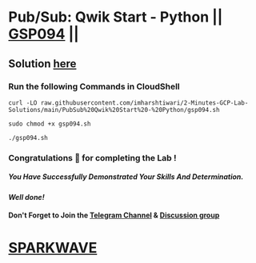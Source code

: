 # Pub/Sub: Qwik Start - Python || [GSP094](https://www.cloudskillsboost.google/focuses/2775?parent=catalog) ||

## Solution [here](https://youtu.be/4FTZPTfREHs)

### Run the following Commands in CloudShell
```
curl -LO raw.githubusercontent.com/imharshtiwari/2-Minutes-GCP-Lab-Solutions/main/PubSub%20Qwik%20Start%20-%20Python/gsp094.sh

sudo chmod +x gsp094.sh

./gsp094.sh
```

### Congratulations 🎉 for completing the Lab !

##### *You Have Successfully Demonstrated Your Skills And Determination.*

#### *Well done!*

#### Don't Forget to Join the [Telegram Channel](https://t.me/sparkwave.01) & [Discussion group](https://t.me/sparkwave.01chats)

# [SPARKWAVE](https://www.youtube.com/@sparkwave.01)
